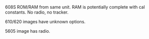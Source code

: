 608S ROM/RAM from same unit. RAM is potentially complete with cal constants. No radio, no tracker.

610/620 images have unknown options.

5605 image has radio.